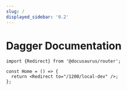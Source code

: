 ```yaml
---
slug: /
displayed_sidebar: '0.2'
---
```


# Dagger Documentation

```mdx-code-block
import {Redirect} from '@docusaurus/router';

const Home = () => {
  return <Redirect to="/1200/local-dev" />;
};
```

